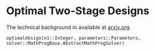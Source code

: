 # Optimal Two-Stage Designs

The technical background in available at [arxiv.org](https://arxiv.org/abs/1605.00249).

```@docs
optimaldesign(n1::Integer, parameters::Parameters, solver::MathProgBase.AbstractMathProgSolver)
```
